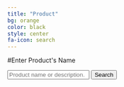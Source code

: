 ```yaml
---
title: "Product"
bg: orange
color: black
style: center
fa-icon: search
---
```


#Enter Product's Name

<div style="position: relative; height: 100px;" id="searchBox">
	<div class="searchform cf">
		<input id="searchTextbox" type="text" placeholder="Product name or description.">
		<button id="searchButton">
			Search
		</button>
	</div>
</div>